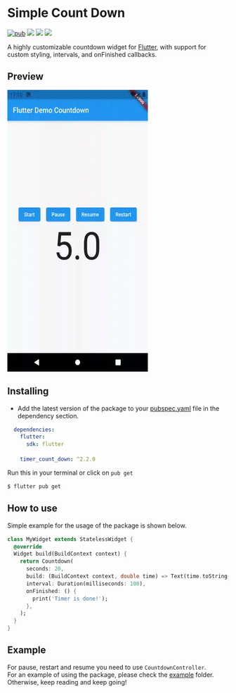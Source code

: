 # Simple Count Down

[![pub](https://img.shields.io/pub/v/timer_count_down?logo=dart)](https://pub.dev/packages/timer_count_down)
![](https://badges.fyi/github/latest-tag/DizoftTeam/simple_count_down)
![](https://badges.fyi/github/stars/DizoftTeam/simple_count_down)
![](https://badges.fyi/github/license/DizoftTeam/simple_count_down)

A highly customizable countdown widget for [Flutter](https://flutter.dev/), with support for custom styling, intervals, and onFinished callbacks.

## Preview

<img src="https://raw.githubusercontent.com/DizoftTeam/simple_count_down/master/assets/preview.gif" width="320" height="640" />

## Installing

* Add the latest version of the package to your [pubspec.yaml](https://github.com/DizoftTeam/simple_count_down/blob/master/example/pubspec.yaml) file in the dependency section.

```yaml
  dependencies:
    flutter:
      sdk: flutter
      
    timer_count_down: ^2.2.0
```
Run this in your terminal or click on `pub get`

```sh
$ flutter pub get
```

## How to use

Simple example for the usage of the package is shown below.

```dart
class MyWidget extends StatelessWidget {
  @override
  Widget build(BuildContext context) {
    return Countdown(
      seconds: 20,
      build: (BuildContext context, double time) => Text(time.toString()),
      interval: Duration(milliseconds: 100),
      onFinished: () {
        print('Timer is done!');
      },
    );
  }
}
```
## Example

For pause, restart and resume you need to use `CountdownController`.  
For an example of using the package, please check the [example](./example) folder. Otherwise, keep reading and keep going!
